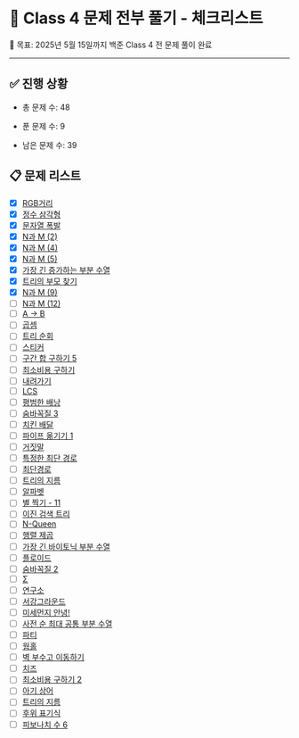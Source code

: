 # 🌟 Class 4 문제 전부 풀기 - 체크리스트

🎯 목표: 2025년 5월 15일까지 백준 Class 4 전 문제 풀이 완료

---

## ✅ 진행 상황

- 총 문제 수: 48

- 푼 문제 수: 9

- 남은 문제 수: 39


## 📋 문제 리스트

- [x] [RGB거리](https://www.acmicpc.net/problem/1149)
- [x] [정수 삼각형](https://www.acmicpc.net/problem/1932)
- [x] [문자열 폭발](https://www.acmicpc.net/problem/9935)
- [x] [N과 M (2)](https://www.acmicpc.net/problem/15650)
- [x] [N과 M (4)](https://www.acmicpc.net/problem/15652)
- [x] [N과 M (5)](https://www.acmicpc.net/problem/15654)
- [x] [가장 긴 증가하는 부분 수열](https://www.acmicpc.net/problem/11053)
- [x] [트리의 부모 찾기](https://www.acmicpc.net/problem/11725)
- [x] [N과 M (9)](https://www.acmicpc.net/problem/15663)
- [ ] [N과 M (12)](https://www.acmicpc.net/problem/15666)
- [ ] [A → B](https://www.acmicpc.net/problem/16953)
- [ ] [곱셈](https://www.acmicpc.net/problem/1629)
- [ ] [트리 순회](https://www.acmicpc.net/problem/1991)
- [ ] [스티커](https://www.acmicpc.net/problem/9465)
- [ ] [구간 합 구하기 5](https://www.acmicpc.net/problem/11660)
- [ ] [최소비용 구하기](https://www.acmicpc.net/problem/1916)
- [ ] [내려가기](https://www.acmicpc.net/problem/2096)
- [ ] [LCS](https://www.acmicpc.net/problem/9251)
- [ ] [평범한 배낭](https://www.acmicpc.net/problem/12865)
- [ ] [숨바꼭질 3](https://www.acmicpc.net/problem/13549)
- [ ] [치킨 배달](https://www.acmicpc.net/problem/15686)
- [ ] [파이프 옮기기 1](https://www.acmicpc.net/problem/17070)
- [ ] [거짓말](https://www.acmicpc.net/problem/1043)
- [ ] [특정한 최단 경로](https://www.acmicpc.net/problem/1504)
- [ ] [최단경로](https://www.acmicpc.net/problem/1753)
- [ ] [트리의 지름](https://www.acmicpc.net/problem/1967)
- [ ] [알파벳](https://www.acmicpc.net/problem/1987)
- [ ] [별 찍기 - 11](https://www.acmicpc.net/problem/2448)
- [ ] [이진 검색 트리](https://www.acmicpc.net/problem/5639)
- [ ] [N-Queen](https://www.acmicpc.net/problem/9663)
- [ ] [행렬 제곱](https://www.acmicpc.net/problem/10830)
- [ ] [가장 긴 바이토닉 부분 수열](https://www.acmicpc.net/problem/11054)
- [ ] [플로이드](https://www.acmicpc.net/problem/11404)
- [ ] [숨바꼭질 2](https://www.acmicpc.net/problem/12851)
- [ ] [Σ](https://www.acmicpc.net/problem/13172)
- [ ] [연구소](https://www.acmicpc.net/problem/14502)
- [ ] [서강그라운드](https://www.acmicpc.net/problem/14938)
- [ ] [미세먼지 안녕!](https://www.acmicpc.net/problem/17144)
- [ ] [사전 순 최대 공통 부분 수열](https://www.acmicpc.net/problem/30805)
- [ ] [파티](https://www.acmicpc.net/problem/1238)
- [ ] [웜홀](https://www.acmicpc.net/problem/1865)
- [ ] [벽 부수고 이동하기](https://www.acmicpc.net/problem/2206)
- [ ] [치즈](https://www.acmicpc.net/problem/2638)
- [ ] [최소비용 구하기 2](https://www.acmicpc.net/problem/11779)
- [ ] [아기 상어](https://www.acmicpc.net/problem/16236)
- [ ] [트리의 지름](https://www.acmicpc.net/problem/1167)
- [ ] [후위 표기식](https://www.acmicpc.net/problem/1918)
- [ ] [피보나치 수 6](https://www.acmicpc.net/problem/11444)
